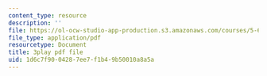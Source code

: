 ```yaml
---
content_type: resource
description: ''
file: https://ol-ocw-studio-app-production.s3.amazonaws.com/courses/5-61-physical-chemistry-fall-2017/1d6c7f9004287ee7f1b49b50010a8a5a_BOryXuUMjI0.pdf
file_type: application/pdf
resourcetype: Document
title: 3play pdf file
uid: 1d6c7f90-0428-7ee7-f1b4-9b50010a8a5a
---
```

